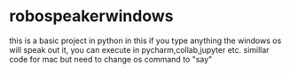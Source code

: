 # robospeakerwindows

this is a basic project in python
in this if you type anything the windows os will speak out it, you can execute in pycharm,collab,jupyter etc.
simillar code for mac but need to change os command to "say"
